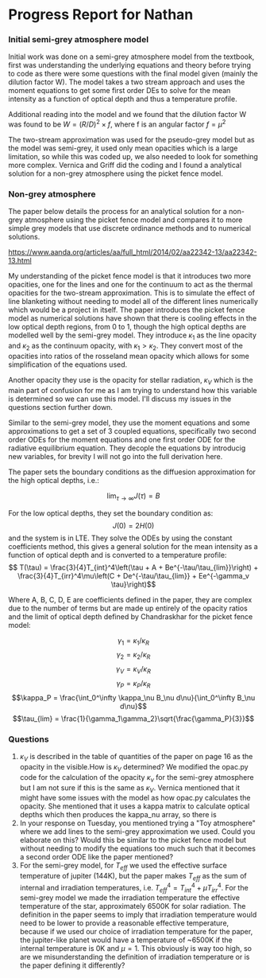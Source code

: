 # Progress Report for Nathan

### Initial semi-grey atmosphere model

Initial work was done on a semi-grey atmosphere model from the textbook, first was understanding the underlying equations and theory before trying to code as there were some questions with the final model given (mainly the dilution factor W). The model takes a two stream approach and uses the moment equations to get some first order DEs to solve for the mean intensity as a function of optical depth and thus a temperature profile.

Additional reading into the model and we found that the dilution factor W was found to be $W = (R/D)^2 \times f$, where f is an angular factor $f = \mu^2$

The two-stream approximation was used for the pseudo-grey model but as the model was semi-grey, it used only mean opacities which is a large limitation, so while this was coded up, we also needed to look for something more complex. Vernica and Griff did the coding and I found a analytical solution for a non-grey atmosphere using the picket fence model.

### Non-grey atmosphere

The paper below details the process for an analytical solution for a non-grey atmosphere using the picket fence model and compares it to more simple grey models that use discrete ordinance methods and to numerical solutions.

https://www.aanda.org/articles/aa/full_html/2014/02/aa22342-13/aa22342-13.html

My understanding of the picket fence model is that it introduces two more opacities, one for the lines and one for the continuum to act as the thermal opacities for the two-stream approximation. This is to simulate the effect of line blanketing without needing to model all of the different lines numerically which would be a project in itself. The paper introduces the picket fence model as numerical solutions have shown that there is cooling effects in the low optical depth regions, from 0 to 1, though the high optical depths are modelled well by the semi-grey model. They introduce $\kappa_1$ as the line opacity and $\kappa_2$ as the continuum opacity, with $\kappa_1 > \kappa_2$. They convert most of the opacities into ratios of the rosseland mean opacity which allows for some simplification of the equations used.

Another opacity they use is the opacity for stellar radiation, $\kappa_V$ which is the main part of confusion for me as I am trying to understand how this variable is determined so we can use this model. I'll discuss my issues in the questions section further down.

Similar to the semi-grey model, they use the moment equations and some approximations to get a set of 3 coupled equations, specifically two second order ODEs for the moment equations and one first order ODE for the radiative equilibrium equation. They decople the equations by introducig new variables, for brevity I will not go into the full derivation here.

The paper sets the boundary conditions as the diffuesion approximation for the high optical depths, i.e.:

$$\lim_{\tau \to \infty} J(\tau) = B$$

For the low optical depths, they set the boundary condition as:
$$J(0) = 2H(0)$$
and the system is in LTE. They solve the ODEs by using the constant coefficients method, this gives a general solution for the mean intensity as a function of optical depth and is converted to a temperature profile:
$$ T(\tau) = \frac{3}{4}T_{int}^4\left(\tau + A + Be^{-\tau/\tau_{lim}}\right) + \frac{3}{4}T_{irr}^4\mu\left(C + De^{-\tau/\tau_{lim}} + Ee^{-\gamma_v \tau}\right)$$

Where A, B, C, D, E are coefficients defined in the paper, they are complex due to the number of terms but are made up entirely of the opacity ratios and the limit of optical depth defined by Chandraskhar for the picket fence model:

$$\gamma_1 = \kappa_1/\kappa_R$$
$$\gamma_2 = \kappa_2/\kappa_R$$
$$\gamma_V = \kappa_V/\kappa_R$$
$$\gamma_P = \kappa_P/\kappa_R$$
$$\kappa_P = \frac{\int_0^\infty \kappa_\nu B_\nu d\nu}{\int_0^\infty B_\nu d\nu}$$
$$\tau_{lim} = \frac{1}{\gamma_1\gamma_2}\sqrt{\frac{\gamma_P}{3}}$$



### Questions

1. $\kappa_V$ is described in the table of quantities of the paper on page 16 as the opacity in the visible.How is $\kappa_V$ determined? We modified the opac.py code for the calculation of the opacity $\kappa_\nu$ for the semi-grey atmosphere but I am not sure if this is the same as $\kappa_V$. Vernica mentioned that it might have some issues with the model as how opac.py calculates the opacity. She mentioned that it uses a kappa matrix to calculate optical depths which then produces the kappa_nu array, so there is 
2. In your response on Tuesday, you mentioned trying a "Toy atmosphere" where we add lines to the semi-grey approximation we used. Could you elaborate on this? Would this be similar to the picket fence model but without needing to modify the equations too much such that it becomes a second order ODE like the paper mentioned?
3. For the semi-grey model, for $T_{eff}$ we used the effective surface temperature of jupiter (144K), but the paper makes $T_{eff}$ as the sum of internal and irradiation temperatures, i.e. $T_{eff}^4 = T_{int}^4 + \mu T_{irr}^4$. For the semi-grey model we made the irradiation temperature the effective temperature of the star, approximately 6500K for solar radiation. The definition in the paper seems to imply that irradiation temperature would need to be lower to provide a reasonable effective temperature, because if we used our choice of irradiation temperature for the paper, the jupiter-like planet would have a temperature of ~6500K if the internal temperature is 0K and $\mu = 1$. This obviously is way too high, so are we misunderstanding the definition of irradiation temperature or is the paper defining it differently?
